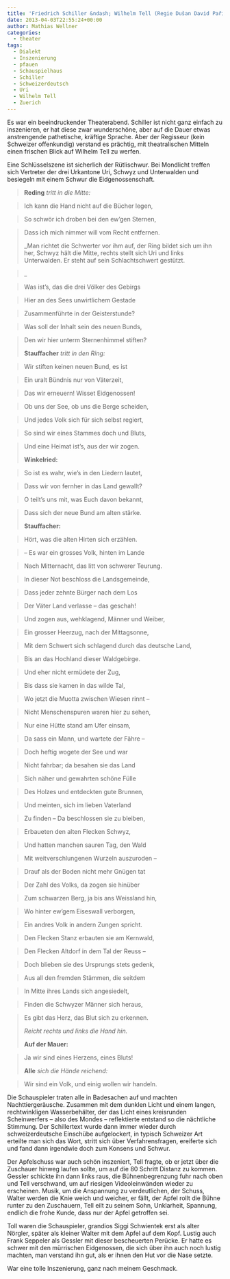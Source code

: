 ```yaml
---
title: 'Friedrich Schiller &ndash; Wilhelm Tell (Regie Dušan David Pařízek)'
date: 2013-04-03T22:55:24+00:00
author: Mathias Wellner
categories:
  - theater
tags:
  - Dialekt
  - Inszenierung
  - pfauen
  - Schauspielhaus
  - Schiller
  - Schweizerdeutsch
  - Uri
  - Wilhelm Tell
  - Zuerich
---
```

Es war ein beeindruckender Theaterabend. Schiller ist nicht ganz einfach zu inszenieren, er hat diese zwar wunderschöne, aber auf die Dauer etwas anstrengende pathetische, kräftige Sprache. Aber der Regisseur (kein Schweizer offenkundig) verstand es prächtig, mit theatralischen Mitteln einen frischen Blick auf Wilhelm Tell zu werfen. 

Eine Schlüsselszene ist sicherlich der Rütlischwur. Bei Mondlicht treffen sich Vertreter der drei Urkantone Uri, Schwyz und Unterwalden und besiegeln mit einem Schwur die Eidgenossenschaft. 

> **Reding** _tritt in die Mitte:_
  
> Ich kann die Hand nicht auf die Bücher legen,
  
> So schwör ich droben bei den ew&#8217;gen Sternen,
  
> Dass ich mich nimmer will vom Recht entfernen.
> 
> _Man richtet die Schwerter vor ihm auf, der Ring bildet sich um ihn her, Schwyz hält die Mitte, rechts stellt sich Uri und links Unterwalden. Er steht auf sein Schlachtschwert gestützt.
  
>_ 
  
> Was ist&#8217;s, das die drei Völker des Gebirgs
  
> Hier an des Sees unwirtlichem Gestade
  
> Zusammenführte in der Geisterstunde?
  
> Was soll der Inhalt sein des neuen Bunds,
  
> Den wir hier unterm Sternenhimmel stiften?
> 
> **Stauffacher** _tritt in den Ring:_
  
> Wir stiften keinen neuen Bund, es ist
  
> Ein uralt Bündnis nur von Väterzeit,
  
> Das wir erneuern! Wisset Eidgenossen!
  
> Ob uns der See, ob uns die Berge scheiden,
  
> Und jedes Volk sich für sich selbst regiert,
  
> So sind wir eines Stammes doch und Bluts,
  
> Und eine Heimat ist&#8217;s, aus der wir zogen.
> 
> **Winkelried:**
  
> So ist es wahr, wie&#8217;s in den Liedern lautet,
  
> Dass wir von fernher in das Land gewallt?
  
> O teilt&#8217;s uns mit, was Euch davon bekannt,
  
> Dass sich der neue Bund am alten stärke.
> 
> **Stauffacher:**
  
> Hört, was die alten Hirten sich erzählen.
  
> – Es war ein grosses Volk, hinten im Lande
  
> Nach Mitternacht, das litt von schwerer Teurung.
  
> In dieser Not beschloss die Landsgemeinde,
  
> Dass jeder zehnte Bürger nach dem Los
  
> Der Väter Land verlasse – das geschah!
  
> Und zogen aus, wehklagend, Männer und Weiber,
  
> Ein grosser Heerzug, nach der Mittagsonne,
  
> Mit dem Schwert sich schlagend durch das deutsche Land,
  
> Bis an das Hochland dieser Waldgebirge.
  
> Und eher nicht ermüdete der Zug,
  
> Bis dass sie kamen in das wilde Tal,
  
> Wo jetzt die Muotta zwischen Wiesen rinnt –
  
> Nicht Menschenspuren waren hier zu sehen,
  
> Nur eine Hütte stand am Ufer einsam,
  
> Da sass ein Mann, und wartete der Fähre –
  
> Doch heftig wogete der See und war
  
> Nicht fahrbar; da besahen sie das Land
  
> Sich näher und gewahrten schöne Fülle
  
> Des Holzes und entdeckten gute Brunnen,
  
> Und meinten, sich im lieben Vaterland
  
> Zu finden – Da beschlossen sie zu bleiben,
  
> Erbaueten den alten Flecken Schwyz,
  
> Und hatten manchen sauren Tag, den Wald
  
> Mit weitverschlungenen Wurzeln auszuroden –
  
> Drauf als der Boden nicht mehr Gnügen tat
  
> Der Zahl des Volks, da zogen sie hinüber
  
> Zum schwarzen Berg, ja bis ans Weissland hin,
  
> Wo hinter ew&#8217;gem Eiseswall verborgen,
  
> Ein andres Volk in andern Zungen spricht.
  
> Den Flecken Stanz erbauten sie am Kernwald,
  
> Den Flecken Altdorf in dem Tal der Reuss –
  
> Doch blieben sie des Ursprungs stets gedenk,
  
> Aus all den fremden Stämmen, die seitdem
  
> In Mitte ihres Lands sich angesiedelt,
  
> Finden die Schwyzer Männer sich heraus,
  
> Es gibt das Herz, das Blut sich zu erkennen.
> 
> _Reicht rechts und links die Hand hin._
> 
> **Auf der Mauer:**
  
> Ja wir sind eines Herzens, eines Bluts!
> 
> **Alle** _sich die Hände reichend:_
  
> Wir sind ein Volk, und einig wollen wir handeln. 

Die Schauspieler traten alle in Badesachen auf und machten Nachttiergeräusche. Zusammen mit dem dunklen Licht und einem langen, rechtwinkligen Wasserbehälter, der das Licht eines kreisrunden Scheinwerfers &ndash; also des Mondes &ndash; reflektierte entstand so die nächtliche Stimmung. Der Schillertext wurde dann immer wieder durch schweizerdeutsche Einschübe aufgelockert, in typisch Schweizer Art erteilte man sich das Wort, stritt sich über Verfahrensfragen, ereiferte sich und fand dann irgendwie doch zum Konsens und Schwur. 

Der Apfelschuss war auch schön inszeniert, Tell fragte, ob er jetzt über die Zuschauer hinweg laufen sollte, um auf die 80 Schritt Distanz zu kommen. Gessler schickte ihn dann links raus, die Bühnenbegrenzung fuhr nach oben und Tell verschwand, um auf riesigen Videoleinwänden wieder zu erscheinen. Musik, um die Anspannung zu verdeutlichen, der Schuss, Walter werden die Knie weich und weicher, er fällt, der Apfel rollt die Bühne runter zu den Zuschauern, Tell eilt zu seinem Sohn, Unklarheit, Spannung, endlich die frohe Kunde, dass nur der Apfel getroffen sei. 

Toll waren die Schauspieler, grandios Siggi Schwientek erst als alter Nörgler, später als kleiner Walter mit dem Apfel auf dem Kopf. Lustig auch Frank Seppeler als Gessler mit dieser bescheuerten Perücke. Er hatte es schwer mit den mürrischen Eidgenossen, die sich über ihn auch noch lustig machten, man verstand ihn gut, als er ihnen den Hut vor die Nase setzte. 

War eine tolle Inszenierung, ganz nach meinem Geschmack.